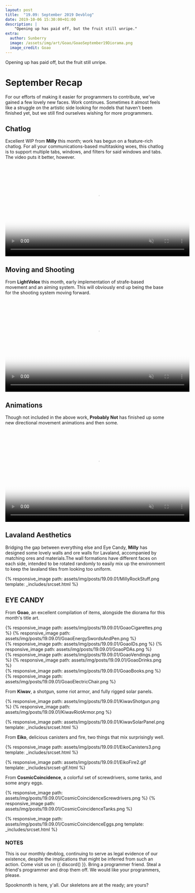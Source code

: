 ```yaml
---
layout: post
title:  "19.09: September 2019 Devblog"
date: 2019-10-06 15:30:00+01:00
description: |
    "Opening up has paid off, but the fruit still unripe."
extra:
  author: Sunberry
  image: /assets/img/art/Goao/GoaoSeptember19Diorama.png
  image_credit: Goao
---
```


Opening up has paid off, but the fruit still unripe.

# September Recap

For our efforts of making it easier for programmers to contribute, we've gained a few lovely new faces. Work continues. Sometimes it almost feels like a struggle on the artistic side looking for models that haven't been finished yet, but we still find ourselves wishing for more programmers.

## Chatlog

Excellent WIP from **Milly** this month; work has begun on a feature-rich chatlog. For all your communications-based multitasking woes, this chatlog is to support multiple tabs, windows, and filters for said windows and tabs. The video puts it better, however.

<video autoplay="autoplay" muted loop="loop" poster="{{ site.baseurl }}/assets/img/posts/19.09.01/MillyChat.png" width="580px">
  <source src="{{ site.baseurl }}/assets/img/posts/19.09.01/MillyChatWIPSept.mp4" type="video/mp4">
</video>

## Moving and Shooting

From **LightVelox** this month, early implementation of strafe-based movement and an aiming system. This will obviously end up being the base for the shooting system moving forward.

<video  autoplay="autoplay" muted loop="loop" poster="{{ site.baseurl }}/assets/img/posts/19.09.01/LightVeloxSidewalkShoot.png" width="580px">
  <source src="{{ site.baseurl }}/assets/img/posts/19.09.01/LightVeloxSidewalkShoot.mp4" type="video/mp4">
</video>

## Animations

Though not included in the above work, **Probably Not** has finished up some new directional movement animations and then some.

<video autoplay="autoplay" muted loop="loop" poster="{{ site.baseurl }}/assets/img/posts/19.09.01/ProbAnimations.png" width="580px">
  <source src="{{ site.baseurl }}/assets/img/posts/19.09.01/ProbAnimations.mp4" type="video/mp4">
</video>

## Lavaland Aesthetics

Bridging the gap between everything else and Eye Candy, **Milly** has designed some lovely walls and ore walls for Lavaland, accompanied by matching ores and materials.The wall formations have different faces on each side, intended to be rotated randomly to easily mix up the environment to keep the lavaland tiles from looking too uniform.

{% responsive_image path: assets/img/posts/19.09.01/MillyRockStuff.png template: _includes/srcset.html %}

## EYE CANDY

From **Goao**, an excellent compilation of items, alongside the diorama for this month's title art.

<div class='horizontal-2' markdown='1'>
{% responsive_image path: assets/img/posts/19.09.01/GoaoCigarettes.png  %}
{% responsive_image path: assets/img/posts/19.09.01/GoaoEnergySwordsAndPen.png  %}
</div>

<div class='horizontal-2' markdown='1'>
{% responsive_image path: assets/img/posts/19.09.01/GoaoIDs.png  %}
{% responsive_image path: assets/img/posts/19.09.01/GoaoPDAs.png  %}
</div>

<div class='horizontal-2' markdown='1'>
{% responsive_image path: assets/img/posts/19.09.01/GoaoVendings.png  %}
{% responsive_image path: assets/img/posts/19.09.01/GoaoDrinks.png  %}
</div>

<div class='horizontal-2' markdown='1'>
{% responsive_image path: assets/img/posts/19.09.01/GoaoBooks.png  %}
{% responsive_image path: assets/img/posts/19.09.01/GoaoElectricChair.png  %}
</div>

From **Kiwav**, a shotgun, some riot armor, and fully rigged solar panels.

<div class='horizontal-2' markdown='1'>
{% responsive_image path: assets/img/posts/19.09.01/KiwavShotgun.png  %}
{% responsive_image path: assets/img/posts/19.09.01/KiwavRiotArmor.png  %}
</div>

{% responsive_image path: assets/img/posts/19.09.01/KiwavSolarPanel.png template: _includes/srcset.html %}

From **Eiko**, delicious canisters and fire, two things that mix surprisingly well.

{% responsive_image path: assets/img/posts/19.09.01/EikoCanisters3.png template: _includes/srcset.html %}

{% responsive_image path: assets/img/posts/19.09.01/EikoFire2.gif template: _includes/srcset-gif.html %}

From **CosmicCoincidence**, a colorful set of screwdrivers, some tanks, and some angry eggs.

<div class='horizontal-2' markdown='1'>
{% responsive_image path: assets/img/posts/19.09.01/CosmicCoincidenceScrewdrivers.png  %}
{% responsive_image path: assets/img/posts/19.09.01/CosmicCoincidenceTanks.png  %}
</div>

{% responsive_image path: assets/img/posts/19.09.01/CosmicCoincidenceEggs.png template: _includes/srcset.html %}

### NOTES

This is our monthly devblog, continuing to serve as legal evidence of our existence, despite the implications that might be inferred from such an action.
Come visit us on {{ discord() }}. Bring a programmer friend. Steal a friend's programmer and drop them off. We would like your programmers, please.  

Spookmonth is here, y'all. Our skeletons are at the ready; are yours?
